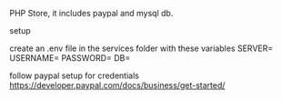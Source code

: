 PHP Store, it includes paypal and mysql db.

setup

create an .env file in the services folder with these variables
SERVER=
USERNAME=
PASSWORD=
DB=

follow paypal setup for credentials
https://developer.paypal.com/docs/business/get-started/